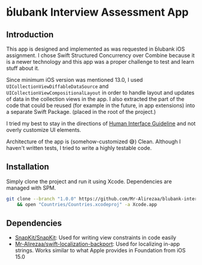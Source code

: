 # ḃlubank Interview Assessment App

## Introduction

This app is designed and implemented as was requested in ḃlubank iOS assignment. I chose Swift Structured Concurrency over Combine because it is a newer technology and this app was a proper challenge to test and learn stuff about it.

Since minimum iOS version was mentioned 13.0, I used `UICollectionViewDiffableDataSource` and `UICollectionViewCompositionalLayout` in order to handle layout and updates of data in the collection views in the app. I also extracted the part of the code that could be reused (for example in the future, in app extensions) into a separate Swift Package. (placed in the root of the project.)

I tried my best to stay in the directions of [Human Interface Guideline](https://developer.apple.com/design/human-interface-guidelines/guidelines/overview/) and not overly customize UI elements.

Architecture of the app is (somehow-customized 😅) Clean. Although I haven't written tests, I tried to write a highly testable code.

## Installation

Simply clone the project and run it using Xcode. Dependencies are managed with SPM.

```bash
git clone --branch "1.0.0" https://github.com/Mr-Alirezaa/blubank-interview-assessment-app "Countries" \
    && open "Countries/Countries.xcodeproj" -a Xcode.app
```

## Dependencies

- [SnapKit/SnapKit](https://github.com/SnapKit/SnapKit): Used for writing view constraints in code easily
- [Mr-Alirezaa/swift-localization-backport](https://github.com/Mr-Alirezaa/swift-localization-backport): Used for localizing in-app strings. Works similar to what Apple provides in Foundation from iOS 15.0
